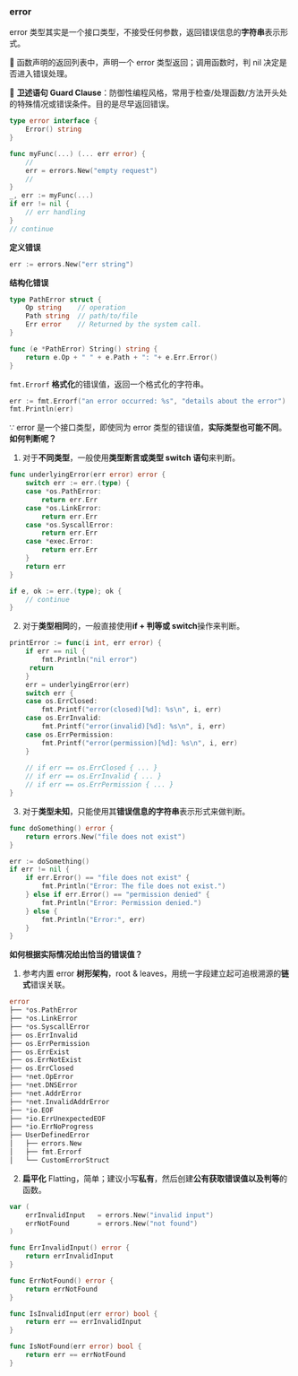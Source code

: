 ### error

error 类型其实是一个接口类型，不接受任何参数，返回错误信息的**字符串**表示形式。

:construction_worker: 函数声明的返回列表中，声明一个 error 类型返回；调用函数时，判 nil 决定是否进入错误处理。

:construction_worker: **卫述语句 Guard Clause**：防御性编程风格，常用于检查/处理函数/方法开头处的特殊情况或错误条件。目的是尽早返回错误。

```go
type error interface {
    Error() string
}

func myFunc(...) (... err error) {
	//
    err = errors.New("empty request")
    //
}
_, err := myFunc(...)
if err != nil {
    // err handling
}
// continue
```

**定义错误**

```go
err := errors.New("err string")
```

**结构化错误**

```go
type PathError struct {
    Op string    // operation
    Path string  // path/to/file
    Err error    // Returned by the system call.
}

func (e *PathError) String() string {
    return e.Op + " " + e.Path + ": "+ e.Err.Error()
}
```

`fmt.Errorf` **格式化**的错误值，返回一个格式化的字符串。

```go
err := fmt.Errorf("an error occurred: %s", "details about the error")
fmt.Println(err)
```

∵ error 是一个接口类型，即使同为 error 类型的错误值，**实际类型也可能不同**。**如何判断呢？**

1. 对于**不同类型**，一般使用**类型断言或类型 switch 语句**来判断。

```go
func underlyingError(err error) error {
    switch err := err.(type) {
    case *os.PathError:
    	return err.Err
    case *os.LinkError:
    	return err.Err
    case *os.SyscallError:
    	return err.Err
    case *exec.Error:
    	return err.Err
    }
    return err
}

if e, ok := err.(type); ok {
    // continue
}
```

2. 对于**类型相同**的，一般直接使用**if + 判等或 switch**操作来判断。

```go
printError := func(i int, err error) {
    if err == nil {
    	fmt.Println("nil error")
   	 return
    }
    err = underlyingError(err)
    switch err {
    case os.ErrClosed:
    	fmt.Printf("error(closed)[%d]: %s\n", i, err)
    case os.ErrInvalid:
    	fmt.Printf("error(invalid)[%d]: %s\n", i, err)
    case os.ErrPermission:
    	fmt.Printf("error(permission)[%d]: %s\n", i, err)
    }
    
    // if err == os.ErrClosed { ... }
    // if err == os.ErrInvalid { ... }
    // if err == os.ErrPermission { ... }
}

```

3. 对于**类型未知**，只能使用其**错误信息的字符串**表示形式来做判断。

```go
func doSomething() error {
	return errors.New("file does not exist")
}

err := doSomething()
if err != nil {
    if err.Error() == "file does not exist" {
		fmt.Println("Error: The file does not exist.")
	} else if err.Error() == "permission denied" {
		fmt.Println("Error: Permission denied.")
	} else {
		fmt.Println("Error:", err)
	}
}
```

**如何根据实际情况给出恰当的错误值？**

1. 参考内置 error **树形架构**，root & leaves，用统一字段建立起可追根溯源的**链式**错误关联。

```go
error
├── *os.PathError
├── *os.LinkError
├── *os.SyscallError
├── os.ErrInvalid
├── os.ErrPermission
├── os.ErrExist
├── os.ErrNotExist
├── os.ErrClosed
├── *net.OpError
├── *net.DNSError
├── *net.AddrError
├── *net.InvalidAddrError
├── *io.EOF
├── *io.ErrUnexpectedEOF
├── *io.ErrNoProgress
├── UserDefinedError
│   ├── errors.New
│   ├── fmt.Errorf
│   └── CustomErrorStruct
```

2. **扁平化** Flatting，简单；建议小写**私有**，然后创建**公有获取错误值以及判等**的函数。

```go
var (
	errInvalidInput   = errors.New("invalid input")
	errNotFound       = errors.New("not found")
)

func ErrInvalidInput() error {
	return errInvalidInput
}

func ErrNotFound() error {
	return errNotFound
}

func IsInvalidInput(err error) bool {
	return err == errInvalidInput
}

func IsNotFound(err error) bool {
	return err == errNotFound
}
```